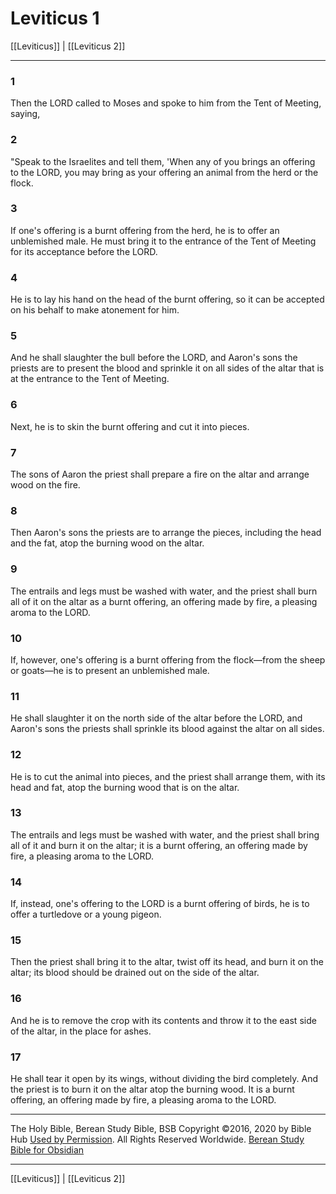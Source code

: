 # Leviticus 1

[[Leviticus]] | [[Leviticus 2]]

---

### 1
Then the LORD called to Moses and spoke to him from the Tent of Meeting, saying,

### 2
"Speak to the Israelites and tell them, 'When any of you brings an offering to the LORD, you may bring as your offering an animal from the herd or the flock.

### 3
If one's offering is a burnt offering from the herd, he is to offer an unblemished male. He must bring it to the entrance of the Tent of Meeting for its acceptance before the LORD.

### 4
He is to lay his hand on the head of the burnt offering, so it can be accepted on his behalf to make atonement for him.

### 5
And he shall slaughter the bull before the LORD, and Aaron's sons the priests are to present the blood and sprinkle it on all sides of the altar that is at the entrance to the Tent of Meeting.

### 6
Next, he is to skin the burnt offering and cut it into pieces.

### 7
The sons of Aaron the priest shall prepare a fire on the altar and arrange wood on the fire.

### 8
Then Aaron's sons the priests are to arrange the pieces, including the head and the fat, atop the burning wood on the altar.

### 9
The entrails and legs must be washed with water, and the priest shall burn all of it on the altar as a burnt offering, an offering made by fire, a pleasing aroma to the LORD.

### 10
If, however, one's offering is a burnt offering from the flock—from the sheep or goats—he is to present an unblemished male.

### 11
He shall slaughter it on the north side of the altar before the LORD, and Aaron's sons the priests shall sprinkle its blood against the altar on all sides.

### 12
He is to cut the animal into pieces, and the priest shall arrange them, with its head and fat, atop the burning wood that is on the altar.

### 13
The entrails and legs must be washed with water, and the priest shall bring all of it and burn it on the altar; it is a burnt offering, an offering made by fire, a pleasing aroma to the LORD.

### 14
If, instead, one's offering to the LORD is a burnt offering of birds, he is to offer a turtledove or a young pigeon.

### 15
Then the priest shall bring it to the altar, twist off its head, and burn it on the altar; its blood should be drained out on the side of the altar.

### 16
And he is to remove the crop with its contents and throw it to the east side of the altar, in the place for ashes.

### 17
He shall tear it open by its wings, without dividing the bird completely. And the priest is to burn it on the altar atop the burning wood. It is a burnt offering, an offering made by fire, a pleasing aroma to the LORD.

---

The Holy Bible, Berean Study Bible, BSB
Copyright ©2016, 2020 by Bible Hub
[Used by Permission](https://berean.bible/terms.htm). All Rights Reserved Worldwide.
[Berean Study Bible for Obsidian](https://github.com/gapmiss/berean-study-bible-for-obsidian)

---

[[Leviticus]] | [[Leviticus 2]]

